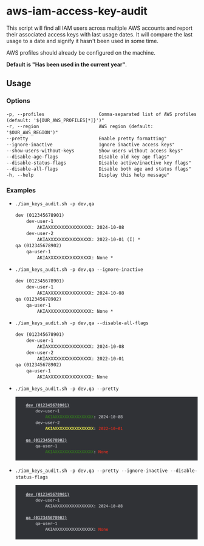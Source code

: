 # aws-iam-access-key-audit

This script will find all IAM users across multiple AWS accounts and report their associated access keys with last usage dates. It will compare the last usage to a date and signify it hasn't been used in some time. 

AWS profiles should already be configured on the machine.

**Default is "Has been used in the current year"**.

## Usage

### Options
    -p, --profiles                    Comma-separated list of AWS profiles (default: '${OUR_AWS_PROFILES[*]}')"
    -r, --region                      AWS region (default: '$OUR_AWS_REGION')"
    --pretty                          Enable pretty formatting"
    --ignore-inactive                 Ignore inactive access keys"
    --show-users-without-keys         Show users without access keys"
    --disable-age-flags               Disable old key age flags"
    --disable-status-flags            Disable active/inactive key flags"
    --disable-all-flags               Disable both age and status flags"
    -h, --help                        Display this help message"

### Examples
- `./iam_keys_audit.sh -p dev,qa`

    ```
    dev (012345678901)
        dev-user-1
            AKIAXXXXXXXXXXXXXXXX: 2024-10-08
        dev-user-2
            AKIAXXXXXXXXXXXXXXXX: 2022-10-01 (I) *
    qa (012345678902)
        qa-user-1
            AKIAXXXXXXXXXXXXXXXX: None *
    ```

- `./iam_keys_audit.sh -p dev,qa --ignore-inactive`

    ```
    dev (012345678901)
        dev-user-1
            AKIAXXXXXXXXXXXXXXXX: 2024-10-08
    qa (012345678902)
        qa-user-1
            AKIAXXXXXXXXXXXXXXXX: None *
    ```
  
- `./iam_keys_audit.sh -p dev,qa --disable-all-flags`

    ```
    dev (012345678901)
        dev-user-1
            AKIAXXXXXXXXXXXXXXXX: 2024-10-08
        dev-user-2
            AKIAXXXXXXXXXXXXXXXX: 2022-10-01
    qa (012345678902)
        qa-user-1
            AKIAXXXXXXXXXXXXXXXX: None
    ```
  
- `./iam_keys_audit.sh -p dev,qa --pretty`

  ![key_audit_pretty.png](img/key_audit_pretty.png)

- `./iam_keys_audit.sh -p dev,qa --pretty --ignore-inactive --disable-status-flags`

  ![key_audit_pretty_filtered.png](img/key_audit_pretty_filtered.png)
